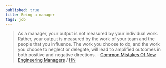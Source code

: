 ```yaml
---
published: true
title: Being a manager
tags: job
---
```

> As a manager, your output is not measured by your individual work. Rather, your output is measured by the work of your team and the people that you influence. The work you choose to do, and the work you choose to neglect or delegate, will lead to amplified outcomes in both positive and negative directions. - [Common Mistakes Of New Engineering Managers](https://ochronus.online/the-5-common-mistakes-of-new-engineering-managers/) / [HN](https://news.ycombinator.com/item?id=26474947)

